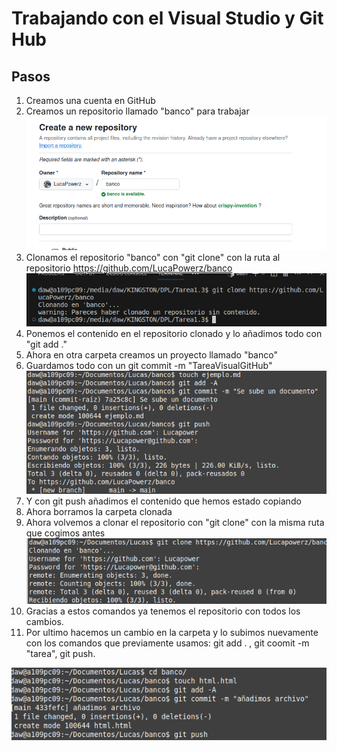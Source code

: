 # Trabajando con el Visual Studio y Git Hub
## Pasos
1. Creamos una cuenta en GitHub
2. Creamos un repositorio llamado "banco" para trabajar
   <img src="1.png">
4. Clonamos el repositorio "banco" con "git clone" con la ruta al repositorio https://github.com/LucaPowerz/banco
   <img src="2.png">
5. Ponemos el contenido en el repositorio clonado y lo añadimos todo con "git add ."
6. Ahora en otra carpeta creamos un proyecto llamado "banco"
7. Guardamos todo con un git commit -m "TareaVisualGitHub"
    <img src="3.png">
8. Y con git push añadimos el contenido que hemos estado copiando
9. Ahora borramos la carpeta clonada
10. Ahora volvemos a clonar el repositorio con "git clone" con la misma ruta que cogimos antes
    <img src="4.png">
11. Gracias a estos comandos ya tenemos el repositorio con todos los cambios.
12. Por ultimo hacemos un cambio en la carpeta y lo subimos nuevamente con los comandos que previamente usamos: git add . , git coomit -m "tarea", git push.
   <img src="5.png">
